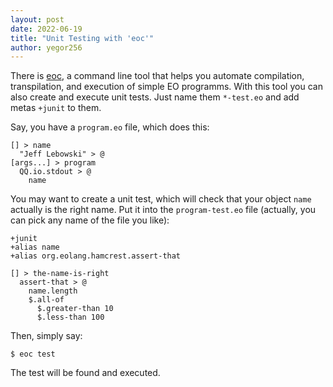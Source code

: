 ```yaml
---
layout: post
date: 2022-06-19
title: "Unit Testing with 'eoc'"
author: yegor256
---
```


There is [eoc](https://github.com/objectionary/eoc),
a command line tool that helps you automate compilation, transpilation,
and execution of simple EO programms. With this tool you can also
create and execute unit tests. Just name them `*-test.eo` and add
metas `+junit` to them.

<!--more-->

Say, you have a `program.eo` file, which does this:

```
[] > name
  "Jeff Lebowski" > @
[args...] > program
  QQ.io.stdout > @
    name
```

You may want to create a unit test, which will check that your
object `name` actually is the right name. Put it into the `program-test.eo`
file (actually, you can pick any name of the file you like):

```
+junit
+alias name
+alias org.eolang.hamcrest.assert-that

[] > the-name-is-right
  assert-that > @
    name.length
    $.all-of
      $.greater-than 10
      $.less-than 100
```

Then, simply say:

```
$ eoc test
```

The test will be found and executed.
